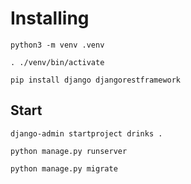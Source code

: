# Installing

```
python3 -m venv .venv
```

```
. ./venv/bin/activate
```

```
pip install django djangorestframework
```

## Start

```
django-admin startproject drinks .
```

```
python manage.py runserver
```

```
python manage.py migrate
```
